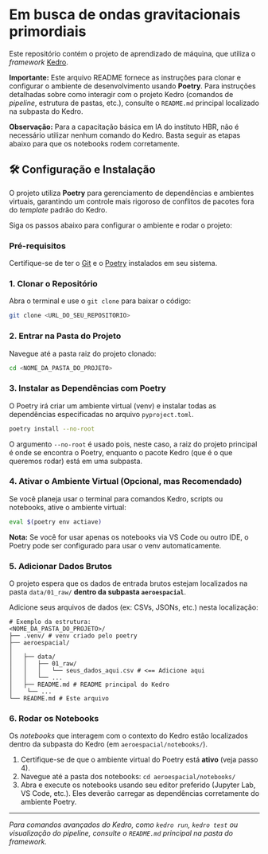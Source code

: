 # Em busca de ondas gravitacionais primordiais

Este repositório contém o projeto de aprendizado de máquina, que utiliza o *framework* [Kedro](https://www.google.com/search?q=https://kedro.readthedocs.io/en/stable/).

**Importante:** Este arquivo README fornece as instruções para clonar e configurar o ambiente de desenvolvimento usando **Poetry**. Para instruções detalhadas sobre como interagir com o projeto Kedro (comandos de *pipeline*, estrutura de pastas, etc.), consulte o `README.md` principal localizado na subpasta do Kedro.

**Observação:** Para a capacitação básica em IA do instituto HBR, não é necessário utilizar nenhum comando do Kedro. Basta seguir as etapas abaixo para que os notebooks rodem corretamente.

## 🛠️ Configuração e Instalação

O projeto utiliza **Poetry** para gerenciamento de dependências e ambientes virtuais, garantindo um controle mais rigoroso de conflitos de pacotes fora do *template* padrão do Kedro.

Siga os passos abaixo para configurar o ambiente e rodar o projeto:

### Pré-requisitos

Certifique-se de ter o [Git](https://git-scm.com/) e o [Poetry](https://www.google.com/search?q=https://python-poetry.org/docs/%23installation) instalados em seu sistema.

### 1\. Clonar o Repositório

Abra o terminal e use o `git clone` para baixar o código:

```bash
git clone <URL_DO_SEU_REPOSITORIO>
```

### 2\. Entrar na Pasta do Projeto

Navegue até a pasta raiz do projeto clonado:

```bash
cd <NOME_DA_PASTA_DO_PROJETO>
```

### 3\. Instalar as Dependências com Poetry

O Poetry irá criar um ambiente virtual (venv) e instalar todas as dependências especificadas no arquivo `pyproject.toml`.

```bash
poetry install --no-root
```

O argumento `--no-root` é usado pois, neste caso, a raiz do projeto principal é onde se encontra o Poetry, enquanto o pacote Kedro (que é o que queremos rodar) está em uma subpasta.

### 4\. Ativar o Ambiente Virtual (Opcional, mas Recomendado)

Se você planeja usar o terminal para comandos Kedro, scripts ou notebooks, ative o ambiente virtual:

```bash
eval $(poetry env actiave)
```

**Nota:** Se você for usar apenas os notebooks via VS Code ou outro IDE, o Poetry pode ser configurado para usar o venv automaticamente.

### 5\. Adicionar Dados Brutos

O projeto espera que os dados de entrada brutos estejam localizados na pasta `data/01_raw/` **dentro da subpasta `aeroespacial`**.

Adicione seus arquivos de dados (ex: CSVs, JSONs, etc.) nesta localização:

```
# Exemplo da estrutura:
<NOME_DA_PASTA_DO_PROJETO>/
├── .venv/ # venv criado pelo poetry
├── aeroespacial/
│  
│   ├── data/
│   │   ├── 01_raw/
│   │   │   └── seus_dados_aqui.csv # <== Adicione aqui
│   │   └── ...
│   ├── README.md # README principal do Kedro
│    └── ...
└── README.md # Este arquivo
```

### 6\. Rodar os Notebooks

Os *notebooks* que interagem com o contexto do Kedro estão localizados dentro da subpasta do Kedro (em `aeroespacial/notebooks/`).

1.  Certifique-se de que o ambiente virtual do Poetry está **ativo** (veja passo 4).
2.  Navegue até a pasta dos notebooks: `cd aeroespacial/notebooks/`
3.  Abra e execute os notebooks usando seu editor preferido (Jupyter Lab, VS Code, etc.). Eles deverão carregar as dependências corretamente do ambiente Poetry.

-----

*Para comandos avançados do Kedro, como `kedro run`, `kedro test` ou visualização do pipeline, consulte o `README.md` principal na pasta do framework.*
